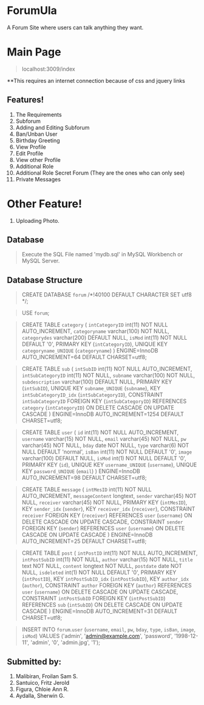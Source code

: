 # ForumUla
A Forum Site where users can talk anything they want.

# Main Page
>localhost:3009/index

**This requires an internet connection because of css and jquery links

## Features!
1. The Requirements
2. Subforum
3. Adding and Editing Subforum
4. Ban/Unban User
5. Birthday Greeting
6. View Profile
7. Edit Profile
8. View other Profile
9. Additional Role
10. Additional Role Secret Forum (They are the ones who can only see)
11. Private Messages


# Other Feature!
1. Uploading Photo.

## Database

>Execute the SQL File named 'mydb.sql' in MySQL Workbench or MySQL Server.

## Database Structure

>CREATE DATABASE `forum` /*!40100 DEFAULT CHARACTER SET utf8 */;

>USE `forum`;

>CREATE TABLE `category` (
 > `intCategoryID` int(11) NOT NULL AUTO_INCREMENT,
 >`categoryname` varchar(100) NOT NULL,
 > `categorydes` varchar(200) DEFAULT NULL,
 > `isMod` int(11) NOT NULL DEFAULT '0',
 > PRIMARY KEY (`intCategoryID`),
 > UNIQUE KEY `categoryname_UNIQUE` (`categoryname`)
>) ENGINE=InnoDB AUTO_INCREMENT=64 DEFAULT CHARSET=utf8;


>CREATE TABLE `sub` (
>  `intSubID` int(11) NOT NULL AUTO_INCREMENT,
>  `intSubCategoryID` int(11) NOT NULL,
>  `subname` varchar(100) NOT NULL,
>  `subdescription` varchar(100) DEFAULT NULL,
>  PRIMARY KEY (`intSubID`),
>  UNIQUE KEY `subname_UNIQUE` (`subname`),
>  KEY `intSubCategoryID_idx` (`intSubCategoryID`),
>  CONSTRAINT `intSubCategoryID` FOREIGN KEY (`intSubCategoryID`) REFERENCES `category` (`intCategoryID`) ON DELETE CASCADE ON UPDATE CASCADE
>) ENGINE=InnoDB AUTO_INCREMENT=1254 DEFAULT CHARSET=utf8;

>CREATE TABLE `user` (
>  `id` int(11) NOT NULL AUTO_INCREMENT,
>  `username` varchar(15) NOT NULL,
>  `email` varchar(45) NOT NULL,
>  `pw` varchar(45) NOT NULL,
>  `bday` date NOT NULL,
>  `type` varchar(6) NOT NULL DEFAULT 'normal',
>  `isBan` int(11) NOT NULL DEFAULT '0',
>  `image` varchar(100) DEFAULT NULL,
>  `isMod` int(1) NOT NULL DEFAULT '0',
>  PRIMARY KEY (`id`),
>  UNIQUE KEY `username_UNIQUE` (`username`),
>  UNIQUE KEY `password_UNIQUE` (`email`)
>) ENGINE=InnoDB AUTO_INCREMENT=98 DEFAULT CHARSET=utf8;

>CREATE TABLE `message` (
>  `intMesID` int(11) NOT NULL AUTO_INCREMENT,
>  `messageContent` longtext,
>  `sender` varchar(45) NOT NULL,
>  `receiver` varchar(45) NOT NULL,
>  PRIMARY KEY (`intMesID`),
>  KEY `sender_idx` (`sender`),
>  KEY `receiver_idx` (`receiver`),
>  CONSTRAINT `receiver` FOREIGN KEY (`receiver`) REFERENCES `user` (`username`) ON DELETE CASCADE ON UPDATE CASCADE,
>  CONSTRAINT `sender` FOREIGN KEY (`sender`) REFERENCES `user` (`username`) ON DELETE CASCADE ON UPDATE CASCADE
>) ENGINE=InnoDB AUTO_INCREMENT=25 DEFAULT CHARSET=utf8;


>CREATE TABLE `post` (
>  `intPostID` int(11) NOT NULL AUTO_INCREMENT,
>  `intPostSubID` int(11) NOT NULL,
>  `author` varchar(15) NOT NULL,
>  `title` text NOT NULL,
>  `content` longtext NOT NULL,
>  `postdate` date NOT NULL,
>  `isdeleted` int(1) NOT NULL DEFAULT '0',
>  PRIMARY KEY (`intPostID`),
>  KEY `intPostSubID_idx` (`intPostSubID`),
>  KEY `author_idx` (`author`),
>  CONSTRAINT `author` FOREIGN KEY (`author`) REFERENCES `user` (`username`) ON DELETE CASCADE ON UPDATE CASCADE,
>  CONSTRAINT `intPostSubID` FOREIGN KEY (`intPostSubID`) REFERENCES `sub` (`intSubID`) ON DELETE CASCADE ON UPDATE CASCADE
>) ENGINE=InnoDB AUTO_INCREMENT=31 DEFAULT CHARSET=utf8;



>INSERT INTO `forum`.`user` (`username`, `email`, `pw`, `bday`, `type`, `isBan`, `image`, `isMod`) VALUES ('admin', 'admin@example.com', 'password', '1998-12-11', 'admin', '0', 'admin.jpg', '1');



## Submitted by:
1. Malibiran, Froilan Sam S.
2. Santuico, Fritz Jerold
3. Figura, Chloie Ann R.
4. Aydalla, Sherwin G.